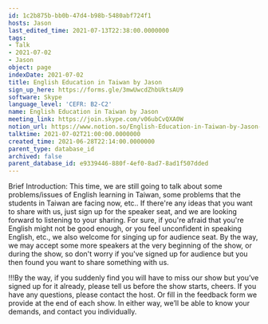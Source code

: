 ```yaml
---
id: 1c2b875b-bb0b-47d4-b98b-5480abf724f1
hosts: Jason
last_edited_time: 2021-07-13T22:38:00.0000000
tags:
- Talk
- 2021-07-02
- Jason
object: page
indexDate: 2021-07-02
title: English Education in Taiwan by Jason
sign_up_here: https://forms.gle/3mwUwcdZhbUktsAU9
software: Skype
language_level: 'CEFR: B2-C2'
name: English Education in Taiwan by Jason
meeting_link: https://join.skype.com/v06ubCvQXA0W
notion_url: https://www.notion.so/English-Education-in-Taiwan-by-Jason-1c2b875bbb0b47d4b98b5480abf724f1
talktime: 2021-07-02T21:00:00.0000000
created_time: 2021-06-28T22:14:00.0000000
parent_type: database_id
archived: false
parent_database_id: e9339446-880f-4ef0-8ad7-8ad1f507dded
---
```




Brief Introduction: This time, we are still going to talk about some problems/issues of English learning in Taiwan, some problems that the students in Taiwan are facing now, etc.. If there're any ideas that you want to share with us, just sign up for the speaker seat, and we are looking forward to listening to your sharing. 
For sure, if you're afraid that you're English might not be good enough, or you feel unconfident in speaking English, etc., we also welcome for singing up for audience seat. By the way, we may accept some more speakers at the very beginning of the show, or during the show, so don't worry if you've signed up for audience but you then found you want to share something with us.

!!!By the way, if you suddenly find you will have to miss our show but you’ve signed up for it already, please tell us before the show starts, cheers.
If you have any questions, please contact the host. Or fill in the feedback form we provide at the end of each show. In either way, we’ll be able to know your demands, and contact you individually.

